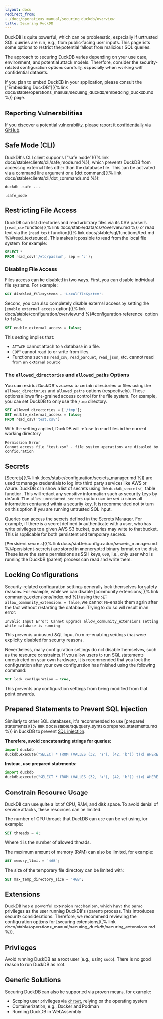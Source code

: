 ```yaml
---
layout: docu
redirect_from:
- /docs/operations_manual/securing_duckdb/overview
title: Securing DuckDB
---
```


DuckDB is quite powerful, which can be problematic, especially if untrusted SQL queries are run, e.g., from public-facing user inputs.
This page lists some options to restrict the potential fallout from malicious SQL queries.

The approach to securing DuckDB varies depending on your use case, environment, and potential attack models.
Therefore, consider the security-related configuration options carefully, especially when working with confidential datasets.

If you plan to embed DuckDB in your application, please consult the [“Embedding DuckDB”]({% link docs/stable/operations_manual/securing_duckdb/embedding_duckdb.md %}) page.

## Reporting Vulnerabilities

If you discover a potential vulnerability, please [report it confidentially via GitHub](https://github.com/duckdb/duckdb/security/advisories/new).

## Safe Mode (CLI)

DuckDB's CLI client supports [“safe mode”]({% link docs/stable/clients/cli/safe_mode.md %}), which prevents DuckDB from accessing external files other than the database file.
This can be activated via a command line argument or a [dot command]({% link docs/stable/clients/cli/dot_commands.md %}):

```batch
duckdb -safe ...
```

```plsql
.safe_mode
```

## Restricting File Access

DuckDB can list directories and read arbitrary files via its CSV parser’s [`read_csv` function]({% link docs/stable/data/csv/overview.md %}) or read text via the [`read_text` function]({% link docs/stable/sql/functions/text.md %}#read_textsource).
This makes it possible to read from the local file system, for example:

```sql
SELECT *
FROM read_csv('/etc/passwd', sep = ':');
```

### Disabling File Access

Files access can be disabled in two ways. First, you can disable individual file systems. For example:

```sql
SET disabled_filesystems = 'LocalFileSystem';
```

Second, you can also completely disable external access by setting the [`enable_external_access` option]({% link docs/stable/configuration/overview.md %}#configuration-reference) option to `false`.

```sql
SET enable_external_access = false;
```

This setting implies that:

* `ATTACH` cannot attach to a database in a file.
* `COPY` cannot read to or write from files.
* Functions such as `read_csv`, `read_parquet`, `read_json`, etc. cannot read from an external source.

### The `allowed_directories` and `allowed_paths` Options

You can restrict DuckDB's access to certain directories or files using the `allowed_directories` and `allowed_paths` options (respectively).
These options allows fine-grained access control for the file system.
For example, you can set DuckDB to only use the `/tmp` directory.

```sql
SET allowed_directories = ['/tmp'];  
SET enable_external_access = false;  
FROM read_csv('test.csv');  
```

With the setting applied, DuckDB will refuse to read files in the current working directory:

```console
Permission Error:
Cannot access file "test.csv" - file system operations are disabled by configuration  
```

## Secrets

[Secrets]({% link docs/stable/configuration/secrets_manager.md %}) are used to manage credentials to log into third party services like AWS or Azure. DuckDB can show a list of secrets using the `duckdb_secrets()` table function. This will redact any sensitive information such as security keys by default. The `allow_unredacted_secrets` option can be set to show all information contained within a security key. It is recommended not to turn on this option if you are running untrusted SQL input.

Queries can access the secrets defined in the Secrets Manager. For example, if there is a secret defined to authenticate with a user, who has write privileges to a given AWS S3 bucket, queries may write to that bucket. This is applicable for both persistent and temporary secrets.

[Persistent secrets]({% link docs/stable/configuration/secrets_manager.md %}#persistent-secrets) are stored in unencrypted binary format on the disk. These have the same permissions as SSH keys, `600`, i.e., only user who is running the DuckDB (parent) process can read and write them.

## Locking Configurations

Security-related configuration settings generally lock themselves for safety reasons. For example, while we can disable [community extensions]({% link community_extensions/index.md %}) using the `SET allow_community_extensions = false`, we cannot re-enable them again after the fact without restarting the database. Trying to do so will result in an error:

```console
Invalid Input Error: Cannot upgrade allow_community_extensions setting while database is running
```

This prevents untrusted SQL input from re-enabling settings that were explicitly disabled for security reasons.

Nevertheless, many configuration settings do not disable themselves, such as the resource constraints. If you allow users to run SQL statements unrestricted on your own hardware, it is recommended that you lock the configuration after your own configuration has finished using the following command:

```sql
SET lock_configuration = true;
```

This prevents any configuration settings from being modified from that point onwards.

## Prepared Statements to Prevent SQL Injection

Similarly to other SQL databases, it's recommended to use [prepared statements]({% link docs/stable/sql/query_syntax/prepared_statements.md %}) in DuckDB to prevent [SQL injection](https://en.wikipedia.org/wiki/SQL_injection).

**Therefore, avoid concatenating strings for queries:**

```python
import duckdb
duckdb.execute("SELECT * FROM (VALUES (32, 'a'), (42, 'b')) t(x) WHERE x = " + str(42)).fetchall()
```

**Instead, use prepared statements:**

```python
import duckdb
duckdb.execute("SELECT * FROM (VALUES (32, 'a'), (42, 'b')) t(x) WHERE x = ?", [42]).fetchall()
```

## Constrain Resource Usage

DuckDB can use quite a lot of CPU, RAM, and disk space. To avoid denial of service attacks, these resources can be limited.

The number of CPU threads that DuckDB can use can be set using, for example:

```sql
SET threads = 4;
```

Where 4 is the number of allowed threads.

The maximum amount of memory (RAM) can also be limited, for example:

```sql
SET memory_limit = '4GB';
```

The size of the temporary file directory can be limited with:

```sql
SET max_temp_directory_size = '4GB';
```

## Extensions

DuckDB has a powerful extension mechanism, which have the same privileges as the user running DuckDB's (parent) process.
This introduces security considerations. Therefore, we recommend reviewing the configuration options for [securing extensions]({% link docs/stable/operations_manual/securing_duckdb/securing_extensions.md %}).

## Privileges

Avoid running DuckDB as a root user (e.g., using `sudo`).
There is no good reason to run DuckDB as root.

## Generic Solutions

Securing DuckDB can also be supported via proven means, for example:

* Scoping user privileges via [`chroot`](https://en.wikipedia.org/wiki/Chroot), relying on the operating system
* Containerization, e.g., Docker and Podman
* Running DuckDB in WebAssembly
